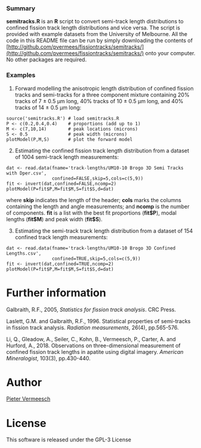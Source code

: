 ### Summary

**semitracks.R** is an **R** script to convert semi-track length
  distributions to confined fission track length distributions and
  vice versa. The script is provided with example datasets from the
  University of Melbourne. All the code in this README file can be run
  by simply downloading the contents of
  [http://github.com/pvermees/fissiontracks/semitracks/](http://github.com/pvermees/fissiontracks/semitracks/)
  onto your computer. No other packages are required.

### Examples

1. Forward modelling the anisotropic length distribution of confined
fission tracks and semi-tracks for a three component mixture
containing 20\% tracks of 7 &plusmn; 0.5 &mu;m long, 40\% tracks of 10
&plusmn; 0.5 &mu;m long, and 40\% tracks of 14 &plusmn; 0.5 &mu;m long:


```
source('semitracks.R') # load semitracks.R
P <- c(0.2,0.4,0.4)    # proportions (add up to 1)
M <- c(7,10,14)        # peak locations (microns)
S <- 0.5               # peak width (microns)
plotModel(P,M,S)       # plot the forward model
```

2. Estimating the confined fission track length distribution from a
dataset of 1004 semi-track length measurements:

```
dat <- read.data(fname='track-lengths/UM10-10 Brogo 3D Semi Tracks with Dper.csv',
                 confined=FALSE,skip=5,cols=c(5,9))
fit <- invert(dat,confined=FALSE,ncomp=2)
plotModel(P=fit$P,M=fit$M,S=fit$S,d=dat)
```

where **skip** indicates the length of the header; **cols** marks the
columns containing the length and angle measurements; and **ncomp** is
the number of components.  **fit** is a list with the best fit
proportions (**fit\$P**), modal lengths (**fit\$M**) and peak width
(**fit\$S**).

3. Estimating the semi-track track length distribution from a dataset
of 154 confined track length measurements:

```
dat <- read.data(fname='track-lengths/UM10-10 Brogo 3D Confined Lengths.csv',
                 confined=TRUE,skip=5,cols=c(5,9))
fit <- invert(dat,confined=TRUE,ncomp=2)
plotModel(P=fit$P,M=fit$M,S=fit$S,d=dat)
```

# Further information

Galbraith, R.F., 2005, *Statistics for fission track analysis*. CRC
Press.

Laslett, G.M. and Galbraith, R.F., 1996. Statistical properties of
semi-tracks in fission track analysis. *Radiation measurements*,
26(4), pp.565-576.

Li, Q., Gleadow, A., Seiler, C., Kohn, B., Vermeesch, P., Carter,
A. and Hurford, A., 2018. Observations on three-dimensional
measurement of confined fission track lengths in apatite using digital
imagery. *American Mineralogist*, 103(3), pp.430-440.

# Author

[Pieter Vermeesch](http://ucl.ac.uk/~ucfbpve/)

# License

This software is released under the GPL-3 License